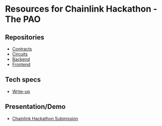 # Resources for Chainlink Hackathon - The PAO

## Repositories

- <a href="https://github.com/phn210/private-dao-contracts" target="_blank">Contracts</a>
- <a href="https://github.com/phamnam1805/private-dao-circuits" target="_blank">Circuits</a>
- <a href="https://github.com/phn210/private-dao-backend" target="_blank">Backend</a>
- <a href="https://github.com/phn210/private-dao-frontend" target="_blank">Frontend</a>

## Tech specs

- <a href="https://github.com/phn210/chainlink-hackathon/blob/main/Research_Chainlink_Hackathon.pdf" target="_blank">Write-up</a>

## Presentation/Demo

- <a href="https://youtu.be/Lzw5eLkRXTw" target="_blank">Chainlink Hackathon Submission</a>
